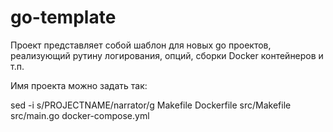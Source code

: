 go-template
===========

Проект представляет собой шаблон для новых go проектов, реализующий рутину логирования, опций, сборки Docker контейнеров и т.п.

Имя проекта можно задать так:

  sed -i s/PROJECTNAME/narrator/g Makefile Dockerfile src/Makefile src/main.go docker-compose.yml
